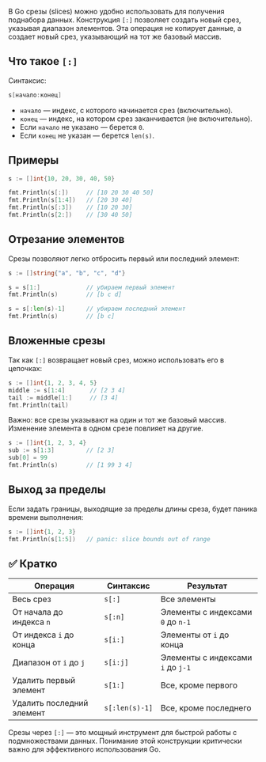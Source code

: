В Go срезы (slices) можно удобно использовать для получения поднабора данных. Конструкция `[:]` позволяет создать новый срез, указывая диапазон элементов. Эта операция не копирует данные, а создает новый срез, указывающий на тот же базовый массив.

## Что такое `[:]`

Синтаксис:

~~~go
s[начало:конец]
~~~

- `начало` — индекс, с которого начинается срез (включительно).
- `конец` — индекс, на котором срез заканчивается (не включительно).
- Если `начало` не указано — берется `0`.
- Если `конец` не указан — берется `len(s)`.

## Примеры

~~~go
s := []int{10, 20, 30, 40, 50}

fmt.Println(s[:])     // [10 20 30 40 50]
fmt.Println(s[1:4])   // [20 30 40]
fmt.Println(s[:3])    // [10 20 30]
fmt.Println(s[2:])    // [30 40 50]
~~~

## Отрезание элементов

Срезы позволяют легко отбросить первый или последний элемент:

~~~go
s := []string{"a", "b", "c", "d"}

s = s[1:]             // убираем первый элемент
fmt.Println(s)        // [b c d]

s = s[:len(s)-1]      // убираем последний элемент
fmt.Println(s)        // [b c]
~~~

## Вложенные срезы

Так как `[:]` возвращает новый срез, можно использовать его в цепочках:

~~~go
s := []int{1, 2, 3, 4, 5}
middle := s[1:4]       // [2 3 4]
tail := middle[1:]     // [3 4]
fmt.Println(tail)
~~~

Важно: все срезы указывают на один и тот же базовый массив. Изменение элемента в одном срезе повлияет на другие.

~~~go
s := []int{1, 2, 3, 4}
sub := s[1:3]         // [2 3]
sub[0] = 99
fmt.Println(s)        // [1 99 3 4]
~~~

## Выход за пределы

Если задать границы, выходящие за пределы длины среза, будет паника времени выполнения:

~~~go
s := []int{1, 2, 3}
fmt.Println(s[1:5])   // panic: slice bounds out of range
~~~

## ✅ Кратко

| Операция                  | Синтаксис           | Результат                              |
|---------------------------|---------------------|----------------------------------------|
| Весь срез                 | `s[:]`              | Все элементы                           |
| От начала до индекса `n`  | `s[:n]`             | Элементы с индексами `0` до `n-1`      |
| От индекса `i` до конца   | `s[i:]`             | Элементы от `i` до конца               |
| Диапазон от `i` до `j`    | `s[i:j]`            | Элементы с индексами `i` до `j-1`      |
| Удалить первый элемент    | `s[1:]`             | Все, кроме первого                     |
| Удалить последний элемент | `s[:len(s)-1]`      | Все, кроме последнего                  |

Срезы через `[:]` — это мощный инструмент для быстрой работы с подмножествами данных. Понимание этой конструкции критически важно для эффективного использования Go.

